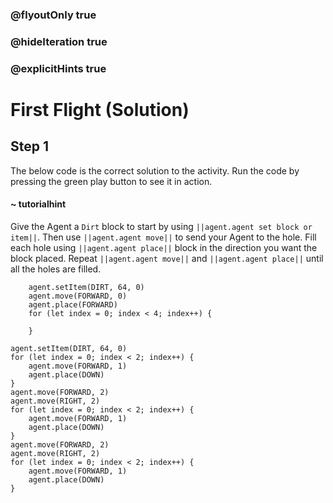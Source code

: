 ### @flyoutOnly true
### @hideIteration true
### @explicitHints true

# First Flight (Solution)

## Step 1
The below code is the correct solution to the activity. Run the code by pressing the green play button to see it in action.

#### ~ tutorialhint 
Give the Agent a `Dirt` block to start by using ``||agent.agent set block or item||``. Then use ``||agent.agent move||`` to send your Agent to the hole. Fill each hole using ``||agent.agent place||`` block in the direction you want the block placed. Repeat ``||agent.agent move||`` and ``||agent.agent place||`` until all the holes are filled.

```ghost
    agent.setItem(DIRT, 64, 0)
    agent.move(FORWARD, 0)
    agent.place(FORWARD)
    for (let index = 0; index < 4; index++) {
    	
    }
```
```template
agent.setItem(DIRT, 64, 0)
for (let index = 0; index < 2; index++) {
    agent.move(FORWARD, 1)    	
    agent.place(DOWN)
}
agent.move(FORWARD, 2)  
agent.move(RIGHT, 2)  
for (let index = 0; index < 2; index++) {
    agent.move(FORWARD, 1)    	
    agent.place(DOWN)    	
}
agent.move(FORWARD, 2)  
agent.move(RIGHT, 2) 
for (let index = 0; index < 2; index++) {
    agent.move(FORWARD, 1)    	
    agent.place(DOWN)    	
}
```
```package
```
